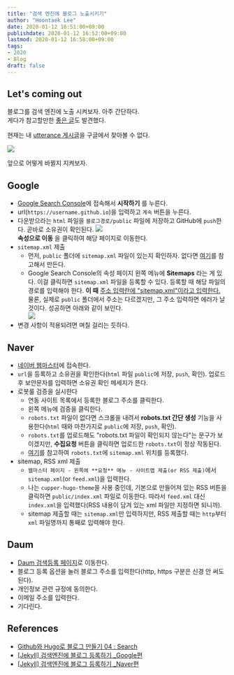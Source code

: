 ```yaml
---
title: "검색 엔진에 블로그 노출시키기"
author: "Hoontaek Lee"
date: 2020-01-12 16:51:00+09:00
publishdate: 2020-01-12 16:52:00+09:00
lastmod: 2020-01-12 16:58:00+09:00
tags:
- 2020
- Blog
draft: false
---
```


## Let's coming out
블로그를 검색 엔진에 노출 시켜보자. 아주 간단하다.  
게다가 참고할만한 [좋은 글](https://tinnia.github.io/blog/post4/)도 발견했다.

현재는 내 [utterance 게시글](/post/20200101_add_utterances)을 구글에서 찾아볼 수 없다.

![](/post/20200112_검색엔진노출/20200112_검색엔진노출_fig1.jpg)

앞으로 어떻게 바뀔지 지켜보자.

## Google

- [Google Search Console](https://search.google.com/search-console/about?hl=ko)에 접속해서 **시작하기** 를 누른다.
- url(`https://username.github.io`)을 입력하고 `계속` 버튼을 누른다.
- 다운받으라는 `html` 파일을 `블로그경로/public` 파일에 저장하고 GitHub에 `push`한다. 곧바로 소유권이 확인된다. ![](/post/20200112_검색엔진노출/20200112_검색엔진노출_fig2.jpg)  
  **속성으로 이동** 을 클릭하여 해당 페이지로 이동한다.
- `sitemap.xml` 제출
  - 먼저, `public` 폴더에 `sitemap.xml` 파일이 있는지 확인하자. 없다면 [여기](https://tinnia.github.io/blog/post4/)를 참고해서 만든다.
  - Google Search Console의 속성 페이지 왼쪽 메뉴에 **Sitemaps** 라는 게 있다. 이걸 클릭하면 `sitemap.xml` 파일을 등록할 수 있다. 등록할 때 해당 파일의 경로를 입력해야 한다. **이 때** <U>주소 입력란에 "sitemap.xml"이라고 입력한다.</U> 물론, 실제로 `public` 폴더에서 주소는 다르겠지만, 그 주소 입력하면 에러가 날 것이다. 성공하면 아래와 같이 보인다.  
  ![](/post/20200112_검색엔진노출/20200112_검색엔진노출_fig3.jpg)
- 변경 사항이 적용되려면 며칠 걸리는 듯하다.

## Naver

- [네이버 웹마스터](https://searchadvisor.naver.com/console/wmt/board)에 접속한다.
- `url`을 등록하고 소유권을 확인한다(`html` 파일 `public`에 저장, `push`, 확인). 업로드 후 보안문자를 입력하면 소유권 확인 메세지가 뜬다.
- 로봇룰 검증을 실시한다
  - 연동 사이트 목록에서 등록한 블로그 주소를 클릭한다.
  - 왼쪽 메뉴에 검증을 클릭한다.
  - `robots.txt` 파일이 없다면 스크롤을 내려서 **robots.txt 간단 생성** 기능을 사용한다(`html` 때와 마찬가지로 `public`에 저장, `push`, 확인).
  - `robots.txt`를 업로드해도 "robots.txt 파일이 확인되지 않는다"는 문구가 보이겠지만, **수집요청** 버튼을 클릭하면 업로드한 `robots.txt`이 정상 작동된다.
  - [여기](https://gmlwjd9405.github.io/2017/10/20/include-blog-in-a-GoogleSearchEngine.html)를 참고하여 `robots.txt`에 `sitemap.xml` 위치를 등록했다.
- sitemap, RSS xml 제출
  - `웹마스터 페이지 - 왼쪽에 **요청** 메뉴 - 사이트맵 제출(or RSS 제출)`에서 `sitemap.xml`(or `feed.xml`)을 입력한다.
  - 나는 `cupper-hugo-theme`을 사용 중인데, 기본으로 만들어져 있는 RSS 버튼을 클릭하면 `public/index.xml` 파일로 이동한다. 따라서 `feed.xml` 대신 `index.xml`을 입력했다(RSS 내용이 담겨 있는 xml 파일만 지정하면 되니까).
  - sitemap 제출할 때는 `sitemap.xml`만 입력하지만, RSS 제출할 때는 `http`부터 `xml` 파일명까지 통째로 입력해야 한다.

## Daum

- [Daum 검색등록 페이지](https://register.search.daum.net/index.daum)로 이동한다.
- 블로그 등록 옵션을 눌러 블로그 주소를 입력한다(http, https 구분은 신경 안 써도 된다).
- 개인정보 관련 규정에 동의한다.
- 이메일 주소를 입력한다.
- 기다린다.


## References

- [Github와 Hugo로 블로그 만들기 04 : Search](https://tinnia.github.io/blog/post4/)
- [[Jekyll] 검색엔진에 블로그 등록하기 _Google편](https://gmlwjd9405.github.io/2017/10/20/include-blog-in-a-GoogleSearchEngine.html)
- [[Jekyll] 검색엔진에 블로그 등록하기 _Naver편](https://gmlwjd9405.github.io/2017/10/21/include-blog-in-a-NaverSearchEngine.html)
